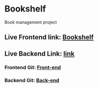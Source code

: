 # Bookshelf

Book management project

## Live Frontend link: [Bookshelf](https://bookshelf-store.netlify.app/)

## Live Backend Link: [link](https://bookshelf-backend.vercel.app/)

### Frontend Git: [Front-end](https://github.com/Shahrear-ahamed/bookshelf-frontend)

### Backend Git: [Back-end](https://github.com/Shahrear-ahamed/bookshelf_backend)
